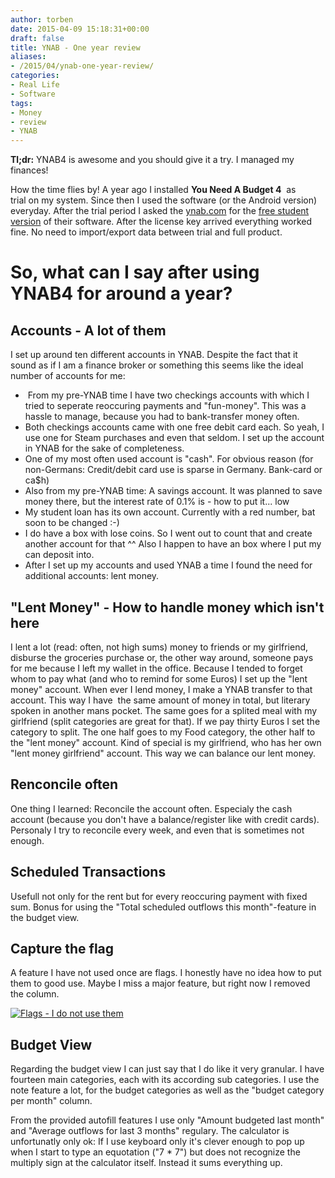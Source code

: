 ```yaml
---
author: torben
date: 2015-04-09 15:18:31+00:00
draft: false
title: YNAB - One year review
aliases: 
- /2015/04/ynab-one-year-review/
categories:
- Real Life
- Software
tags:
- Money
- review
- YNAB
---
```


**Tl;dr:** YNAB4 is awesome and you should give it a try. I managed my finances!

How the time flies by! A year ago I installed **You Need A Budget 4**  as trial on my system. Since then I used the software (or the Android version) everyday. After the trial period I asked the [ynab.com](https://www.youneedabudget.com/) for the [free student version](/posts/2014-06-04-you-need-a-budget-free-students-licence) of their software. After the license key arrived everything worked fine. No need to import/export data between trial and full product.


# So, what can I say after using YNAB4 for around a year?

## Accounts - A lot of them

I set up around ten different accounts in YNAB. Despite the fact that it sound as if I am a finance broker or something this seems like the ideal number of accounts for me:



*  From my pre-YNAB time I have two checkings accounts with which I tried to seperate reoccuring payments and "fun-money". This was a hassle to manage, because you had to bank-transfer money often.
* Both checkings accounts came with one free debit card each. So yeah, I use one for Steam purchases and even that seldom. I set up the account in YNAB for the sake of completeness.
* One of my most often used account is "cash". For obvious reason (for non-Germans: Credit/debit card use is sparse in Germany. Bank-card or ca$h)
* Also from my pre-YNAB time: A savings account. It was planned to save money there, but the interest rate of 0.1% is - how to put it... low
* My student loan has its own account. Currently with a red number, bat soon to be changed :-)
* I do have a box with lose coins. So I went out to count that and create another account for that ^^ Also I happen to have an box where I put my can deposit into.
* After I set up my accounts and used YNAB a time I found the need for additional accounts: lent money.

## "Lent Money" - How to handle money which isn't here


I lent a lot (read: often, not high sums) money to friends or my girlfriend, disburse the groceries purchase or, the other way around, someone pays for me because I left my wallet in the office. Because I tended to forget whom to pay what (and who to remind for some Euros) I set up the "lent money" account. When ever I lend money, I make a YNAB transfer to that account. This way I have  the same amount of money in total, but literary spoken in another mans pocket. The same goes for a splited meal with my girlfriend (split categories are great for that). If we pay thirty Euros I set the category to split. The one half goes to my Food category, the other half to the "lent money" account. Kind of special is my girlfriend, who has her own "lent money girlfriend" account. This way we can balance our lent money.


## Renconcile often


One thing I learned: Reconcile the account often. Especialy the cash account (because you don't have a balance/register like with credit cards). Personaly I try to reconcile every week, and even that is sometimes not enough.


## Scheduled Transactions


Usefull not only for the rent but for every reoccuring payment with fixed sum. Bonus for using the "Total scheduled outflows this month"-feature in the budget view.


## Capture the flag


A feature I have not used once are flags. I honestly have no idea how to put them to good use. Maybe I miss a major feature, but right now I removed the column.

[![Flags - I do not use them](/images/2015-04-09-ynab-one-year-review/flags.jpg)
](/images/2015-04-09-ynab-one-year-review/flags.jpg "Flags - I do not use them")

## Budget View


Regarding the budget view I can just say that I do like it very granular. I have fourteen main categories, each with its according sub categories. I use the note feature a lot, for the budget categories as well as the "budget category per month" column.

From the provided autofill features I use only "Amount budgeted last month" and "Average outflows for last 3 months" regulary. The calculator is unfortunatly only ok: If I use keyboard only it's clever enough to pop up when I start to type an equotation ("7 * 7") but does not recognize the multiply sign at the calculator itself. Instead it sums everything up.
